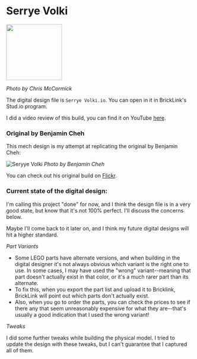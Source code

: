 # Serrye Volki

<img src="https://live.staticflickr.com/65535/51361488601_5afacc2d5a_b.jpg" height="150"/>

*Photo by Chris McCormick*

The digital design file is `Serrye Volki.io`. You can open in it in BrickLink's Stud.io program.

I did a video review of this build, you can find it on YouTube [here](https://www.youtube.com/watch?v=vZV0k_5zTOw).

### Original by Benjamin Cheh

This mech design is my attempt at replicating the original by Benjamin Cheh: 

![Seryye Volki](https://live.staticflickr.com/1450/24143177223_d75179593d_b.jpg)
*Photo by Benjamin Cheh*

You can check out his original build on [Flickr](https://www.flickr.com/photos/benjamin_cheh_creations_bcc/24143177223/).

### Current state of the digital design:

I'm calling this project "done" for now, and I think the design file is in a very good state, but know that it's not 100% perfect. I'll discuss the concerns below.

Maybe I'll come back to it later on, and I think my future digital designs will hit a higher standard. 

*Part Variants*

* Some LEGO parts have alternate versions, and when building in the digital designer it's not always obvious which variant is the right one to use. In some cases, I may have used the "wrong" variant--meaning that part doesn't actually exist in that color, or it's a much rarer part than its alternate. 
* To fix this, when you export the part list and upload it to Bricklink, BrickLink will point out which parts don't actually exist. 
* Also, when you go to order the parts, you can check the prices to see if there any that seem unreasonably expensive for what they are--that's usually a good indication that I used the wrong variant!

*Tweaks*

I did some further tweaks while building the physical model. I tried to update the design with these tweaks, but I can't guarantee that I captured all of them.



